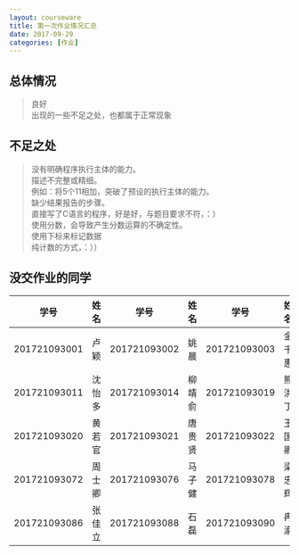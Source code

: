 ```yaml
---
layout: courseware
title: 第一次作业情况汇总
date: 2017-09-29
categories: [作业]
---
```

## 总体情况
> 良好    
> 出现的一些不足之处，也都属于正常现象

## 不足之处

> 没有明确程序执行主体的能力。    
> 描述不完整或精细。    
> 例如：将5个11相加，突破了预设的执行主体的能力。    
> 缺少结果报告的步骤。    
> 直接写了C语言的程序，好是好，与题目要求不符，：）     
> 使用分数，会导致产生分数运算的不确定性。    
> 使用下标来标记数据    
> 纯计数的方式，：））    

## 没交作业的同学

| 学号 | 姓名 | 学号 | 姓名 | 学号 | 姓名 |
| --- | --- | --- | ---| --- | --- |
|201721093001|卢颖|201721093002|姚 晨|201721093003|金千惠|
|201721093011|沈怡多|201721093014|柳靖俞|201721093019|熊洪丁|
|201721093020|黄若官|201721093021|唐贵贤|201721093022|王国卿|
|201721093072|周士卿|201721093076|马子健|201721093078|梁忠辉|
|201721093086|张佳立|201721093088|石  磊|201721093090|冉渝|
